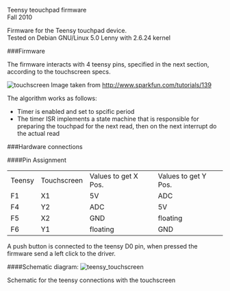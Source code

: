 
Teensy teouchpad firmware  
Fall 2010

Firmware for the Teensy touchpad device.  
Tested on Debian GNU/Linux 5.0 Lenny with 2.6.24 kernel

###Firmware

The firmware interacts with 4 teensy pins, specified in the next section, 
according to the touchscreen specs.  


![touchscreen](https://github.com/cboylan/teensy_touchscreen/raw/master/firmware/docs/bussbarssmall.jpg)
Image taken from http://www.sparkfun.com/tutorials/139


The algorithm works as follows:
- Timer is enabled and set to spcific period
- The timer ISR implements a state machine that is responsible for 
  preparing the touchpad for the next read, then on the next interrupt do 
  the actual read


###Hardware connections


####Pin Assignment
<table>
  <tr>
  	<td>Teensy</td>
  	<td>Touchscreen</td>
  	<td>Values to get X Pos.</td>
  	<td>Values to get Y Pos.</td>
  </tr>
  <tr>
  	<td>F1</td>
  	<td>X1</td>
  	<td>5V</td>
  	<td>ADC</td>
  </tr>
  <tr>
  	<td>F4</td>
  	<td>Y2</td>
  	<td>ADC</td>
  	<td>5V</td>
  </tr>
  <tr>
  	<td>F5</td>
  	<td>X2</td>
  	<td>GND</td>  	
  	<td>floating</td>
  </tr>
  <tr>
  	<td>F6</td>
  	<td>Y1</td>
  	<td>floating</td>
  	<td>GND</td>
  </tr>

</table>

A push button is connected to the teensy D0 pin, when pressed the firmware
send a left click to the driver.

####Schematic diagram:
![teensy_touchscreen](https://github.com/cboylan/teensy_touchscreen/raw/master/firmware/docs/Teensy_Touchscreen.png)

Schematic for the teensy connections with the touchscreen